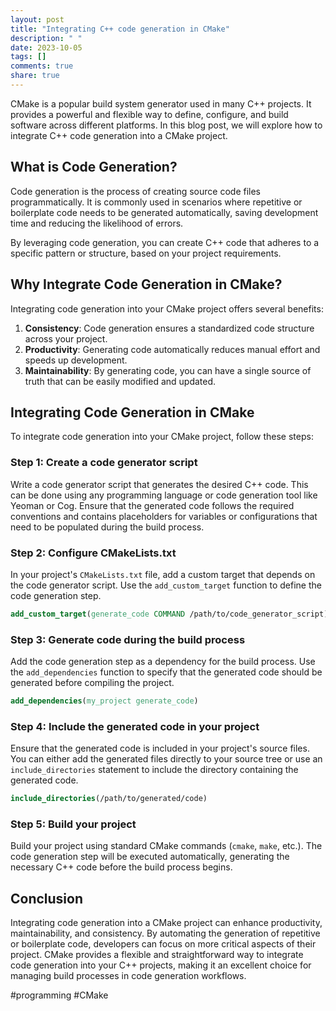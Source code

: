 ```yaml
---
layout: post
title: "Integrating C++ code generation in CMake"
description: " "
date: 2023-10-05
tags: []
comments: true
share: true
---
```


CMake is a popular build system generator used in many C++ projects. It provides a powerful and flexible way to define, configure, and build software across different platforms. In this blog post, we will explore how to integrate C++ code generation into a CMake project.

## What is Code Generation?

Code generation is the process of creating source code files programmatically. It is commonly used in scenarios where repetitive or boilerplate code needs to be generated automatically, saving development time and reducing the likelihood of errors.

By leveraging code generation, you can create C++ code that adheres to a specific pattern or structure, based on your project requirements.

## Why Integrate Code Generation in CMake?

Integrating code generation into your CMake project offers several benefits:

1. **Consistency**: Code generation ensures a standardized code structure across your project.
2. **Productivity**: Generating code automatically reduces manual effort and speeds up development.
3. **Maintainability**: By generating code, you can have a single source of truth that can be easily modified and updated.

## Integrating Code Generation in CMake

To integrate code generation into your CMake project, follow these steps:

### Step 1: Create a code generator script

Write a code generator script that generates the desired C++ code. This can be done using any programming language or code generation tool like Yeoman or Cog. Ensure that the generated code follows the required conventions and contains placeholders for variables or configurations that need to be populated during the build process.

### Step 2: Configure CMakeLists.txt

In your project's `CMakeLists.txt` file, add a custom target that depends on the code generator script. Use the `add_custom_target` function to define the code generation step.

```cmake
add_custom_target(generate_code COMMAND /path/to/code_generator_script)
```

### Step 3: Generate code during the build process

Add the code generation step as a dependency for the build process. Use the `add_dependencies` function to specify that the generated code should be generated before compiling the project.

```cmake
add_dependencies(my_project generate_code)
```

### Step 4: Include the generated code in your project

Ensure that the generated code is included in your project's source files. You can either add the generated files directly to your source tree or use an `include_directories` statement to include the directory containing the generated code.

```cmake
include_directories(/path/to/generated/code)
```

### Step 5: Build your project

Build your project using standard CMake commands (`cmake`, `make`, etc.). The code generation step will be executed automatically, generating the necessary C++ code before the build process begins.

## Conclusion

Integrating code generation into a CMake project can enhance productivity, maintainability, and consistency. By automating the generation of repetitive or boilerplate code, developers can focus on more critical aspects of their project. CMake provides a flexible and straightforward way to integrate code generation into your C++ projects, making it an excellent choice for managing build processes in code generation workflows.

#programming #CMake